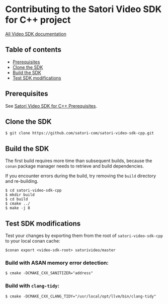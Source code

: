 # Contributing to the Satori Video SDK for C++ project

[All Video SDK documentation](../README.md)

## Table of contents
* [Prerequisites](#prerequisites)
* [Clone the SDK](#clone-the-sdk)
* [Build the SDK](#build-the-sdk)
* [Test SDK modifications](#test-sdk-modifications)

## Prerequisites
See [Satori Video SDK for C++ Prerequisites](prerequisites.md).

## Clone the SDK
```shell
$ git clone https://github.com/satori-com/satori-video-sdk-cpp.git
```

## Build the SDK
The first build requires more time than subsequent builds, because the `conan` package manager
needs to retrieve and build dependencies.

If you encounter errors during the build, try removing the `build` directory and re-building.

```shell
$ cd satori-video-sdk-cpp
$ mkdir build 
$ cd build 
$ cmake ../
$ make -j 8
```

## Test SDK modifications

Test your changes by exporting them from the root of `satori-video-sdk-cpp` to your local conan cache:
```shell
$conan export <video-sdk-root> satorivideo/master
```

### Build with ASAN memory error detection:
`$ cmake -DCMAKE_CXX_SANITIZER="address"`

### Build with `clang-tidy`:
`$ cmake -DCMAKE_CXX_CLANG_TIDY="/usr/local/opt/llvm/bin/clang-tidy"`
